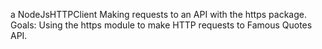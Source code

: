 a NodeJsHTTPClient Making requests to an API with the https package. Goals: Using the https module to make HTTP requests to Famous Quotes API.

